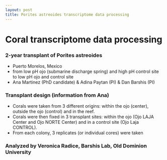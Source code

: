 ```yaml
---
layout: post
title: Porites astreoides transcriptome data processing
---
```


# Coral transcriptome data processing

### 2-year transplant of Porites astreoides 
- Puerto Morelos, Mexico
- from low pH ojo (submarine discharge spring) and high pH control site to low pH ojo and control site
- Ana Martinez (PhD candidate) & Adina Paytan (PI) & Dan Barshis (PI)

### Transplant design (information from Ana)
- Corals were taken from 3 different origins: within the ojo (center), outside the ojo (control) and in the reef.
- Corals were then fixed in 3 transplant sites: within the ojo (Ojo LAJA Center and Ojo NORTE Center) and in a control site (Ojo Laja CONTROL).
- From each colony, 3 replicates (or individual cores) were taken

### Analyzed by Veronica Radice, Barshis Lab, Old Dominion University

